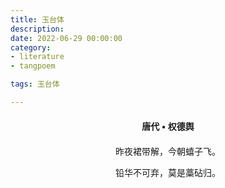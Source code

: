 ```yaml
---
title: 玉台体
description:
date: 2022-06-29 00:00:00
category:
- literature
- tangpoem

tags: 玉台体

---
```


<div id="poem-author">
唐代 • 权德舆
</div>
<div id="poem-body">
<p class="poem-paragraph">昨夜裙带解，今朝蟢子飞。</p>
<p class="poem-paragraph">铅华不可弃，莫是藁砧归。</p>

</div>

<style>

#poem-author {
    width: 100%;
    text-align: center;
    margin: 20px 0;
    font-weight: bold;
}
#poem-body {
    width: 100%;
    text-align: center;
}
.poem-paragraph {
    font-family: "仿宋"
}

</style>